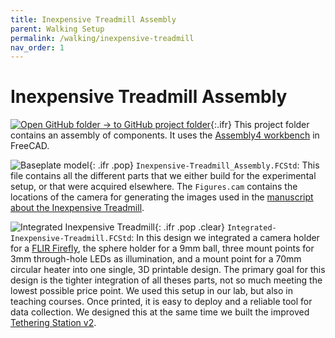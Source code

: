 ```yaml
---
title: Inexpensive Treadmill Assembly
parent: Walking Setup
permalink: /walking/inexpensive-treadmill
nav_order: 1
---
```


# Inexpensive Treadmill Assembly

[![Open GitHub folder]({{site.baseurl}}/assets/img/GitHub-Mark-32px.png) → to GitHub project folder](https://github.com/reiserlab/Fly-Lab-Gear/tree/main/Walking-Setup/Inexpensive-Treadmill_Assembly){:.ifr}
This project folder contains an assembly of components. It uses the [Assembly4 workbench](https://wiki.freecadweb.org/Assembly4_Workbench) in FreeCAD.


![Baseplate model]({{site.baseurl}}/assets/img/Walking-Setup/Inexpensive-Treadmill_Assembly/Inexpensive-Treadmill_Assembly.png){: .ifr .pop}
`Inexpensive-Treadmill_Assembly.FCStd`: This file contains all the different parts that we either build for the experimental setup, or that were acquired elsewhere. The `Figures.cam` contains the locations of the camera for generating the images used in the [manuscript about the Inexpensive Treadmill]({{site.baseurl}}/inexpensive-treadmill).

![Integrated Inexpensive Treadmill]({{site.baseurl}}/assets/img/Walking-Setup/Inexpensive-Treadmill_Assembly/Integrated-Inexpensive-Treadmill.png){: .ifr .pop .clear}
`Integrated-Inexpensive-Treadmill.FCStd`: In this design we integrated a camera holder for a [FLIR Firefly](https://www.flir.com/products/firefly-s/?model=FFY-U3-04S2M-S&vertical=machine%20vision&segment=iis), the sphere holder for a 9mm ball, three mount points for 3mm through-hole LEDs as illumination, and a mount point for a 70mm circular heater into one single, 3D printable design. The primary goal for this design is the tighter integration of all theses parts, not so much meeting the lowest possible price point. We used this setup in our lab, but also in teaching courses. Once printed, it is easy to deploy and a reliable tool for data collection. We designed this at the same time we built the improved [Tethering Station v2]({{site.baseurl}}/tether/station).
